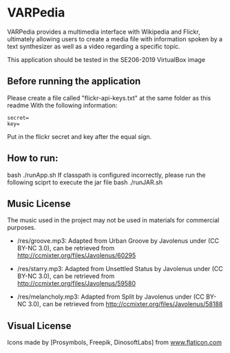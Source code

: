 # VARPedia

VARPedia provides a multimedia interface with Wikipedia and Flickr, ultimately allowing users to create a media file with information spoken by a text synthesizer as well as a video regarding a specific topic.

This application should be tested in the SE206-2019 VirtualBox image 

## Before running the application

Please create a file called "flickr-api-keys.txt" at the same folder as this readme
With the following information:
```
secret=
key=
```
Put in the flickr secret and key after the equal sign.

## How to run:
bash ./runApp.sh
If classpath is configured incorrectly, please run the following sciprt to execute the jar file
bash ./runJAR.sh

## Music License
The music used in the project may not be used in materials for commercial purposes.
* /res/groove.mp3: Adapted from Urban Groove by Javolenus under (CC BY-NC 3.0), can be retrieved from http://ccmixter.org/files/Javolenus/60295

* /res/starry.mp3: Adapted from Unsettled Status by Javolenus under (CC BY-NC 3.0), can be retrieved from http://ccmixter.org/files/Javolenus/59580

* /res/melancholy.mp3: Adapted from Split by Javolenus under (CC BY-NC 3.0), can be retrieved from http://ccmixter.org/files/Javolenus/58188

## Visual License
Icons made by [Prosymbols, Freepik, DinosoftLabs] from www.flaticon.com
